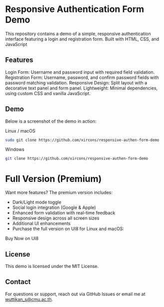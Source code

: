 # Responsive Authentication Form Demo
This repository contains a demo of a simple, responsive authentication interface featuring a login and registration form. Built with HTML, CSS, and JavaScript

## Features
Login Form: Username and password input with required field validation.
Registration Form: Username, password, and confirm password fields with password matching validation.
Responsive Design: Split layout with a decorative text panel and form panel.
Lightweight: Minimal dependencies, using custom CSS and vanilla JavaScript.

## Demo
Below is a screenshot of the demo in action:

Linux / macOS
```bash
sudo git clone https://github.com/xircons/responsive-authen-form-demo
```
Windows
```bash
git clone https://github.com/xircons/responsive-authen-form-demo
```

# Full Version (Premium)
Want more features? The premium version includes:

- Dark/Light mode toggle
- Social login integration (Google & Apple)
- Enhanced form validation with real-time feedback
- Responsive design across all screen sizes
- Additional UI enhancements
- Purchase the full version on UI8 for Linux and macOS:

Buy Now on UI8

## License
This demo is licensed under the MIT License.

## Contact
For questions or support, reach out via GitHub Issues or email me at wuttikan_s@cmu.ac.th.
